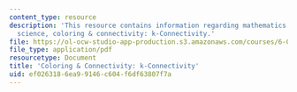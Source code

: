 ```yaml
---
content_type: resource
description: 'This resource contains information regarding mathematics for computer
  science, coloring & connectivity: k-Connectivity.'
file: https://ol-ocw-studio-app-production.s3.amazonaws.com/courses/6-042j-mathematics-for-computer-science-spring-2015/ef0263186ea99146c604f6df63807f7a_MIT6_042JS15_k-connectivity.pdf
file_type: application/pdf
resourcetype: Document
title: 'Coloring & Connectivity: k-Connectivity'
uid: ef026318-6ea9-9146-c604-f6df63807f7a
---
```

